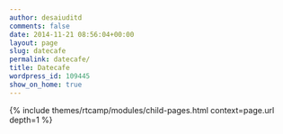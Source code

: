 ```yaml
---
author: desaiuditd
comments: false
date: 2014-11-21 08:56:04+00:00
layout: page
slug: datecafe
permalink: datecafe/
title: Datecafe
wordpress_id: 109445
show_on_home: true
---
```


{% include themes/rtcamp/modules/child-pages.html context=page.url depth=1 %}

